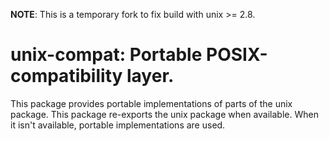 **NOTE**: This is a temporary fork to fix build with unix >= 2.8.

# unix-compat: Portable POSIX-compatibility layer.

This package provides portable implementations of parts of the unix
package. This package re-exports the unix package when available. When
it isn't available, portable implementations are used.
